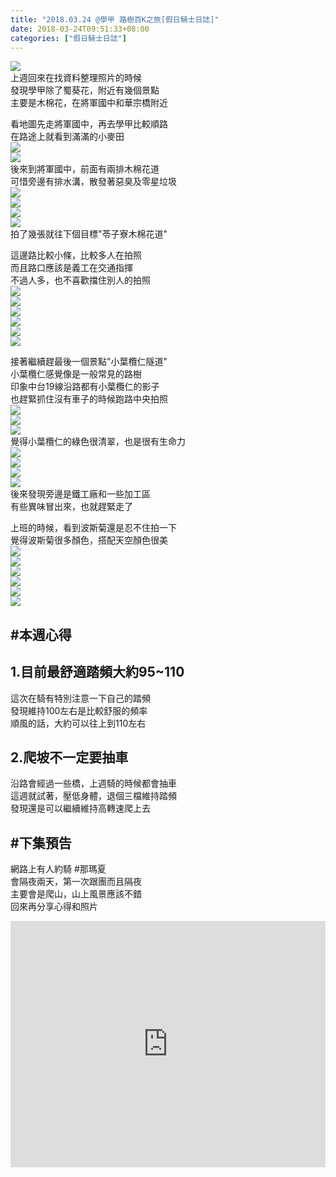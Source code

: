 ```yaml
---
title: "2018.03.24 @學甲 路樹百K之旅[假日騎士日誌]"
date: 2018-03-24T09:51:33+08:00
categories: ["假日騎士日誌"]
---
```

<a href="https://www.strava.com/activities/1472429043" target="_blank"><img src="https://farm1.staticflickr.com/785/40998352522_2947941956.jpg"></a>  
上週回來在找資料整理照片的時候  
發現學甲除了蜀葵花，附近有幾個景點  
主要是木棉花，在將軍國中和華宗橋附近  

<!--more-->  

看地圖先走將軍國中，再去學甲比較順路  
在路途上就看到滿滿的小麥田  
![](https://farm1.staticflickr.com/783/27177977148_821b991d48.jpg)  
![](https://farm1.staticflickr.com/789/26178790687_50e23db225.jpg)  
後來到將軍國中，前面有兩排木棉花道  
可惜旁邊有排水溝，散發著惡臭及零星垃圾  
![](https://farm1.staticflickr.com/896/27177955588_d28694faf7.jpg)  
![](https://farm1.staticflickr.com/790/39240733960_6089da4f79.jpg)  
![](https://farm1.staticflickr.com/784/40156515485_89898e6ba4.jpg)  
![](https://farm1.staticflickr.com/796/27177914408_bec9ce8a80.jpg)  
拍了幾張就往下個目標"苓子寮木棉花道"  
  
這邊路比較小條，比較多人在拍照  
而且路口應該是義工在交通指揮  
不過人多，也不喜歡擋住別人的拍照  
![](https://farm1.staticflickr.com/901/27177906888_2f9aee918a.jpg)  
![](https://farm1.staticflickr.com/816/40156470265_46960d973c.jpg)  
![](https://farm1.staticflickr.com/888/40156462585_f791a5879e.jpg)  
![](https://farm1.staticflickr.com/820/40341018984_319d245b3d.jpg)  
![](https://farm1.staticflickr.com/790/26178699497_d0d9bbc49f.jpg)  
![](https://farm1.staticflickr.com/801/26178682027_a8355c1cb7.jpg)  
  
接著繼續趕最後一個景點"小葉欖仁隧道"  
小葉欖仁感覺像是一般常見的路樹  
印象中台19線沿路都有小葉欖仁的影子  
也趕緊抓住沒有車子的時候跑路中央拍照  
![](https://farm1.staticflickr.com/796/26178673497_065b8494ae.jpg)  
![](https://farm1.staticflickr.com/794/41049217811_4aa20b8ae3.jpg)  
![](https://farm1.staticflickr.com/900/41049172061_df46dcc92e.jpg)  
覺得小葉欖仁的綠色很清翠，也是很有生命力  
![](https://farm1.staticflickr.com/884/41049161451_445067a5e3.jpg)  
![](https://farm1.staticflickr.com/895/41007605482_af537c02ff.jpg)  
![](https://farm1.staticflickr.com/812/41007601622_6e5bfd8037.jpg)  
![](https://farm1.staticflickr.com/814/40156348585_12e26ff72c.jpg)  
後來發現旁邊是鐵工廠和一些加工區  
有些異味冒出來，也就趕緊走了  
  
上班的時候，看到波斯菊還是忍不住拍一下  
覺得波斯菊很多顏色，搭配天空顏色很美  
![](https://farm1.staticflickr.com/784/41049133771_a61bec839a.jpg)  
![](https://farm1.staticflickr.com/881/27177751648_caf2327dc1.jpg)  
![](https://farm1.staticflickr.com/889/27177747908_4099aedc8d.jpg)  
![](https://farm1.staticflickr.com/822/40340926784_631490467a.jpg)  
![](https://farm1.staticflickr.com/810/26178560147_10ac02c45f.jpg)  
![](https://farm1.staticflickr.com/813/26178554327_bf35d20f5a.jpg)  
  
## #本週心得  
## 1.目前最舒適踏頻大約95~110  
這次在騎有特別注意一下自己的踏頻  
發現維持100左右是比較舒服的頻率  
順風的話，大約可以往上到110左右  
  
## 2.爬坡不一定要抽車  
沿路會經過一些橋，上週騎的時候都會抽車  
這週就試著，壓低身體，退個三檔維持踏頻  
發現還是可以繼續維持高轉速爬上去  
  
## #下集預告  
網路上有人約騎 #那瑪夏  
會隔夜兩天，第一次跟團而且隔夜  
主要會是爬山，山上風景應該不錯  
回來再分享心得和照片

<div class="embedly-responsive" style="position: relative;padding-bottom: 78.2227%;height: 0;overflow: hidden;"><iframe class="embedly-embed" frameborder="0" scrolling="no" allowfullscreen src="https://cdn.embedly.com/widgets/media.html?src=https://www.relive.cc/view/v1vj48roJ6j/widget?r=embed-site&url=https://www.relive.cc/view/v1vj48roJ6j?r=embed-site&image=https://www.relive.cc/view/v1vj48roJ6j/png?x-ref=embed-site&key=f1631a41cb254ca5b035dc5747a5bd75&type=text/html&schema=relive" width="1024" height="801" style="position: absolute;top: 0;left: 0;width: 100%;height: 100%;"></iframe></div>